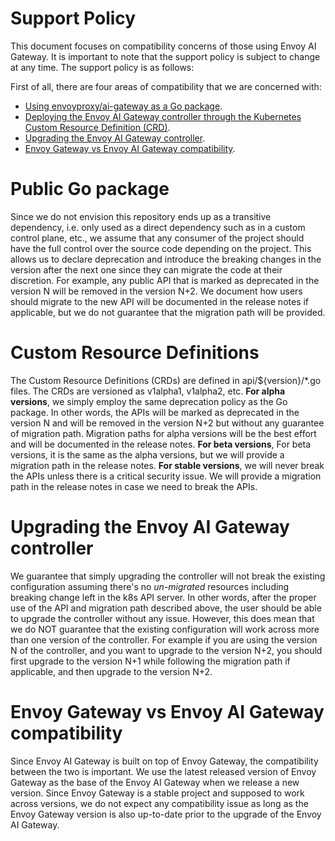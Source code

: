 # Support Policy

This document focuses on compatibility concerns of those using Envoy AI Gateway.
It is important to note that the support policy is subject to change at any time. The support policy is as follows:

First of all, there are four areas of compatibility that we are concerned with:
* [Using envoyproxy/ai-gateway as a Go package](#public-go-package).
* [Deploying the Envoy AI Gateway controller through the Kubernetes Custom Resource Definition (CRD)](#Custom-Resource-Definitions).
* [Upgrading the Envoy AI Gateway controller](#Upgrading-the-Envoy-AI-Gateway-controller).
* [Envoy Gateway vs Envoy AI Gateway compatibility](#Envoy-Gateway-vs-Envoy-AI-Gateway-compatibility).

# Public Go package

Since we do not envision this repository ends up as a transitive dependency, i.e. only used as a direct dependency such as
in a custom control plane, etc., we assume that any consumer of the project should have the full control over the
source code depending on the project. This allows us to declare deprecation and introduce the breaking changes
in the version after the next one since they can migrate the code at their discretion. For example, any public API that is
marked as deprecated in the version N will be removed in the version N+2. We document how users should
migrate to the new API will be documented in the release notes if applicable, but we do not guarantee that the migration
path will be provided.

# Custom Resource Definitions

The Custom Resource Definitions (CRDs) are defined in api/${version}/*.go files. The CRDs are versioned as v1alpha1, v1alpha2, etc.
**For alpha versions**, we simply employ the same deprecation policy as the Go package. In other words, the APIs will be marked as
deprecated in the version N and will be removed in the version N+2 but without any guarantee of migration path.
Migration paths for alpha versions will be the best effort and will be documented in the release notes.
**For beta versions**, For beta versions, it is the same as the alpha versions, but we will provide a migration path in the release notes.
**For stable versions**, we will never break the APIs unless there is a critical security issue.
We will provide a migration path in the release notes in case we need to break the APIs.

# Upgrading the Envoy AI Gateway controller

We guarantee that simply upgrading the controller will not break the existing configuration assuming there's
no _un-migrated_ resources including breaking change left in the k8s API server. In other words, after the
proper use of the API and migration path described above, the user should be able to upgrade the controller
without any issue. However, this does mean that we do NOT guarantee that the existing configuration will work
across more than one version of the controller. For example if you are using the version N of the controller,
and you want to upgrade to the version N+2, you should first upgrade to the version N+1 while following the
migration path if applicable, and then upgrade to the version N+2.

# Envoy Gateway vs Envoy AI Gateway compatibility

Since Envoy AI Gateway is built on top of Envoy Gateway, the compatibility between the two is important.
We use the latest released version of Envoy Gateway as the base of the Envoy AI Gateway when we release a new version.
Since Envoy Gateway is a stable project and supposed to work across versions, we do not expect any compatibility issue
as long as the Envoy Gateway version is also up-to-date prior to the upgrade of the Envoy AI Gateway.
